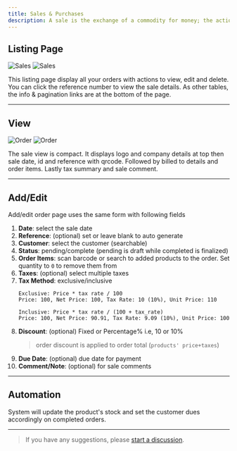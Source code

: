 ```yaml
---
title: Sales & Purchases
description: A sale is the exchange of a commodity for money; the action of selling something, while a purchase is the action of buying something.
---
```


## Listing Page

![Sales](/images/light/sales.png 'Sales')
![Sales](/images/dark/sales.png 'Sales')

This listing page display all your orders with actions to view, edit and delete. You can click the reference number to view the sale details. As other tables, the info & pagination links are at the bottom of the page.

---

## View

![Order](/images/light/order.png 'Order')
![Order](/images/dark/order.png 'Order')

The sale view is compact. It displays logo and company details at top then sale date, id and reference with qrcode. Followed by billed to details and order items. Lastly tax summary and sale comment.

---

## Add/Edit

Add/edit order page uses the same form with following fields

1. **Date**: select the sale date
2. **Reference**: (optional) set or leave blank to auto generate
3. **Customer**: select the customer (searchable)
4. **Status**: pending/complete (pending is draft while completed is finalized)
5. **Order Items**: scan barcode or search to added products to the order. Set quantity to `0` to remove them from
6. **Taxes**: (optional) select multiple taxes
7. **Tax Method**: exclusive/inclusive
   ```
   Exclusive: Price * tax rate / 100
   Price: 100, Net Price: 100, Tax Rate: 10 (10%), Unit Price: 110
   ```
   ```
   Inclusive: Price * tax rate / (100 + tax_rate)
   Price: 100, Net Price: 90.91, Tax Rate: 9.09 (10%), Unit Price: 100
   ```
8. **Discount**: (optional) Fixed or Percentage% i.e, 10 or 10%
   > order discount is applied to order total (`products' price+taxes`)
9. **Due Date**: (optional) due date for payment
10. **Comment/Note**: (optional) for sale comments

---

## Automation

System will update the product's stock and set the customer dues accordingly on completed orders.

---

> If you have any suggestions, please [start a discussion](https://github.com/SmartPOS-co/docs/discussions/new?category=ideas).
